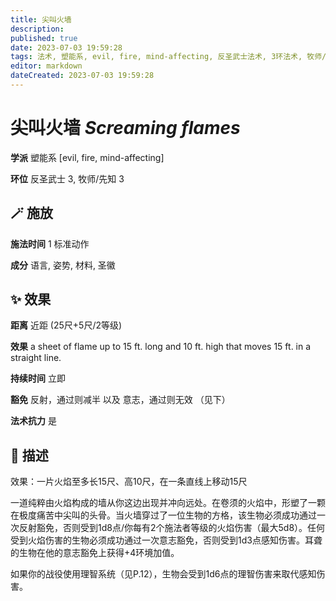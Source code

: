 ```yaml
---
title: 尖叫火墙
description: 
published: true
date: 2023-07-03 19:59:28
tags: 法术, 塑能系, evil, fire, mind-affecting, 反圣武士法术, 3环法术, 牧师/先知法术
editor: markdown
dateCreated: 2023-07-03 19:59:28
---
```


# **尖叫火墙** *Screaming flames*

**学派** 塑能系 \[evil, fire, mind-affecting\] 

**环位** 反圣武士 3, 牧师/先知 3

## 🪄 施放

**施法时间** 1 标准动作

**成分** 语言, 姿势, 材料, 圣徽

## ✨ 效果  

**距离** 近距 (25尺+5尺/2等级) 

**效果** a sheet of flame up to 15 ft. long and 10 ft. high that moves 15 ft. in a straight line. 

**持续时间** 立即 

**豁免** 反射，通过则减半 以及 意志，通过则无效 （见下）

**法术抗力** 是

## 📖 描述

效果：一片火焰至多长15尺、高10尺，在一条直线上移动15尺

一道纯粹由火焰构成的墙从你这边出现并冲向远处。在卷须的火焰中，形塑了一颗在极度痛苦中尖叫的头骨。当火墙穿过了一位生物的方格，该生物必须成功通过一次反射豁免，否则受到1d8点/你每有2个施法者等级的火焰伤害（最大5d8）。任何受到火焰伤害的生物必须成功通过一次意志豁免，否则受到1d3点感知伤害。耳聋的生物在他的意志豁免上获得+4环境加值。

如果你的战役使用理智系统（见P.12），生物会受到1d6点的理智伤害来取代感知伤害。
    